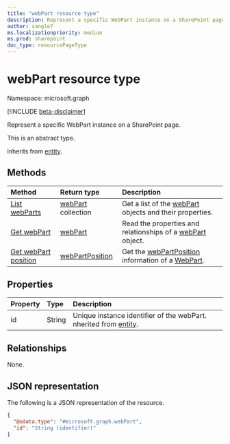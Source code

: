 ```yaml
---
title: "webPart resource type"
description: Represent a specific WebPart instance on a SharePoint page
author: sangle7
ms.localizationpriority: medium
ms.prod: sharepoint
doc_type: resourcePageType
---
```


# webPart resource type

Namespace: microsoft.graph

[!INCLUDE [beta-disclaimer](../../includes/beta-disclaimer.md)]

Represent a specific WebPart instance on a SharePoint page.

This is an abstract type.


Inherits from [entity](../resources/entity.md).

## Methods
|Method|Return type|Description|
|:---|:---|:---|
|[List webParts](../api/webpart-list.md)|[webPart](../resources/webpart.md) collection|Get a list of the [webPart](../resources/webpart.md) objects and their properties.|
|[Get webPart](../api/webpart-get.md)|[webPart](../resources/webpart.md)|Read the properties and relationships of a [webPart](../resources/webpart.md) object.|
|[Get webPart position](../api/webpart-getposition.md) | [webPartPosition](../resources/webpartposition.md)|Get the [webPartPosition](../resources/position.md) information of a [WebPart](../resources/webpart.md).|


## Properties
|Property|Type|Description|
|:---|:---|:---|
|id|String| Unique instance identifier of the webPart. nherited from [entity](../resources/entity.md).|

## Relationships
None.

## JSON representation
The following is a JSON representation of the resource.
<!-- {
  "blockType": "resource",
  "keyProperty": "id",
  "@odata.type": "microsoft.graph.webPart",
  "baseType": "microsoft.graph.entity",
  "openType": false
}
-->
``` json
{
  "@odata.type": "#microsoft.graph.webPart",
  "id": "String (identifier)"
}
```

